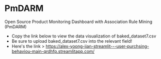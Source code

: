 # PmDARM
Open Source Product Monitoring Dashboard with Association Rule Mining (PmDARM)

- Copy the link below to view the data visualization of baked_dataset7.csv
- Be sure to upload baked_dataset7.csv into the relevant field! 
- Here's the link > https://alex-yoong-jian-streamlit---user-purchsing-behaviou-main-qrdhfp.streamlitapp.com/
